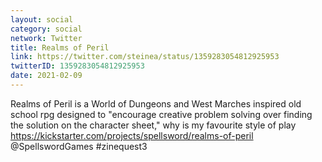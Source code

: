 ```yaml
---
layout: social
category: social
network: Twitter
title: Realms of Peril
link: https://twitter.com/steinea/status/1359283054812925953
twitterID: 1359283054812925953
date: 2021-02-09
---
```


Realms of Peril is a World of Dungeons and West Marches inspired old school rpg designed to "encourage creative problem solving over finding the solution on the character sheet," why is my favourite style of play <https://kickstarter.com/projects/spellsword/realms-of-peril> @SpellswordGames #zinequest3
